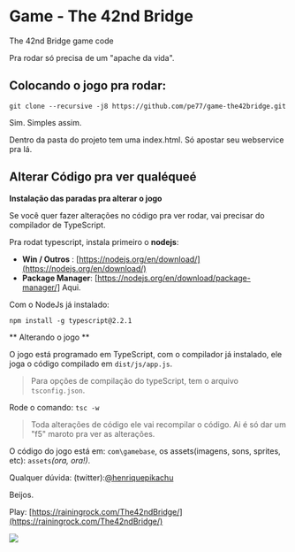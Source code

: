 # Game - The 42nd Bridge
The 42nd Bridge game code

Pra rodar só precisa de um "apache da vida".

Colocando o jogo pra rodar:
------------
```git clone --recursive -j8 https://github.com/pe77/game-the42bridge.git```

Sim. Simples assim. 

Dentro da pasta do projeto tem uma index.html. Só apostar seu webservice pra lá.


Alterar Código pra ver qualéqueé
-------------------

**Instalação das paradas pra alterar o jogo**

Se você quer fazer alterações no código pra ver rodar, vai precisar do compilador de TypeScript.

Pra rodat typescript, instala primeiro o **nodejs**:

* **Win / Outros** : [https://nodejs.org/en/download/](https://nodejs.org/en/download/)
* **Package Manager**: [https://nodejs.org/en/download/package-manager/] Aqui.

Com o NodeJs já instalado:

```npm install -g typescript@2.2.1```


** Alterando o jogo **

O jogo está programado em TypeScript, com o compilador já instalado, ele joga o código compilado em ```dist/js/app.js```.
> Para opções de compilação do typeScript, tem o arquivo ```tsconfig.json```.

Rode o comando:
```tsc -w```
> Toda alterações de código ele vai recompilar o código. Ai é só dar um "f5" maroto pra ver as alterações.

O código do jogo está em: ```com\gamebase```, os assets(imagens, sons, sprites, etc): ```assets```_(ora, ora!)_.

Qualquer dúvida: (twitter):[@henriquepikachu](@henriquepikachu)

Beijos.

Play: [https://rainingrock.com/The42ndBridge/](https://rainingrock.com/The42ndBridge/)

![](https://phaser.io/content/news/2017/05/the-42nd-bridge2.jpg)


